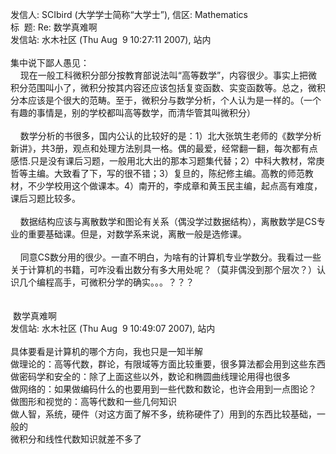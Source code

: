 发信人: SCIbird (大学学士简称&#8220;大学士&#8221;), 信区: Mathematics<br>标 &nbsp;题: Re: 数学真难啊<br>发信站: 水木社区 (Thu Aug &nbsp;9 10:27:11 2007), 站内<br><br>集中说下鄙人愚见：<br>&nbsp;&nbsp; &nbsp;现在一般工科微积分部分按教育部说法叫&#8220;高等数学&#8221;，内容很少。事实上把微积分范围叫小了，微积分按其内容还应该包括复变函数、实变函数等。总之，微积分本应该是个很大的范畴。至于，微积分与数学分析，个人认为是一样的。（一个有趣的事情是，别的学校都叫高等数学，而清华管其叫微积分） &nbsp; &nbsp;<br>&nbsp;&nbsp; &nbsp;<br>&nbsp;&nbsp; &nbsp;数学分析的书很多，国内公认的比较好的是：1）北大张筑生老师的《数学分析新讲》，共3册，观点和处理方法别具一格。偶的最爱，经常翻一翻，每次都有点感悟.只是没有课后习题，一般用北大出的那本习题集代替；2）中科大教材，常庚哲等主编。大致看了下，写的很不错；3）复旦的，陈纪修主编。高教的师范教材，不少学校用这个做课本。4）南开的，李成章和黄玉民主编，起点高有难度，课后习题比较多。<br><br>&nbsp;&nbsp; &nbsp;数据结构应该与离散数学和图论有关系（偶没学过数据结构），离散数学是CS专业的重要基础课。但是，对数学系来说，离散一般是选修课。<br><br>&nbsp;&nbsp; &nbsp;同意CS数分用的很少。一直不明白，为啥有的计算机专业学数分。我看过一些关于计算机的书籍，可咋没看出数分有多大用处呢？（莫非偶没到那个层次？）认识几个编程高手，可微积分学的确实。。。？？？<br><br><br>&nbsp;数学真难啊<br>发信站: 水木社区 (Thu Aug &nbsp;9 10:49:07 2007), 站内<br><br>具体要看是计算机的哪个方向，我也只是一知半解<br>做理论的：高等代数，群论，有限域等方面比较重要，很多算法都会用到这些东西<br>做密码学和安全的：除了上面这些以外，数论和椭圆曲线理论用得也很多<br>做网络的：如果做编码什么的也要用到一些代数和数论，也许会用到一点图论？<br>做图形和视觉的：高等代数和一些几何知识<br>做人智，系统，硬件（对这方面了解不多，统称硬件了）用到的东西比较基础，一般的<br>微积分和线性代数知识就差不多了
